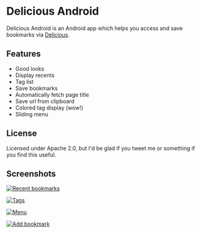 Delicious Android
=================

Delicious Android is an Android app which helps you access and save bookmarks via [Delicious](http://www.delicious.com/).

Features
--------

* Good looks
* Display recents
* Tag list
* Save bookmarks
* Automatically fetch page title
* Save url from clipboard
* Colored tag display (wow!)
* Sliding menu

License
-------
Licensed under Apache 2.0, but I'd be glad if you tweet me or something if you find this useful.

Screenshots
-----------
[![Recent bookmarks](https://raw.github.com/lexs/android-delicious/master/screenshots/1_small.png)](https://raw.github.com/lexs/android-delicious/master/screenshots/1.png)

[![Tags](https://raw.github.com/lexs/android-delicious/master/screenshots/2_small.png)](https://raw.github.com/lexs/android-delicious/master/screenshots/2.png)

[![Menu](https://raw.github.com/lexs/android-delicious/master/screenshots/3_small.png)](https://raw.github.com/lexs/android-delicious/master/screenshots/3.png)

[![Add bookmark](https://raw.github.com/lexs/android-delicious/master/screenshots/4_small.png)](https://raw.github.com/lexs/android-delicious/master/screenshots/4.png)
